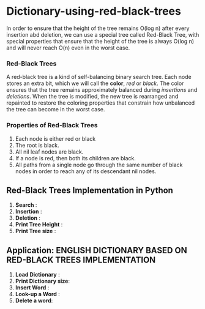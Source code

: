 # Dictionary-using-red-black-trees

In order to ensure that the height of the tree remains O(log n) after every insertion abd deletion, 
we can use a special tree called Red-Black Tree, with special properties that ensure that the height
of the tree is always O(log n) and will never reach O(n) even in the worst case.

### Red-Black Trees
A red-black tree is a kind of self-balancing binary search tree. Each node stores an extra bit, which we will call the **color**, _red_ or _black_. The color ensures that the tree remains approximately balanced during _insertions_ and _deletions_. When the tree is modified, the new tree is rearranged and repainted to restore the coloring properties that constrain how unbalanced the tree can become in the worst case.

### Properties of Red-Black Trees
1. Each node is either red or black
2. The root is black. 
3. All nil leaf nodes are black.
4. If a node is red, then both its children are black.
5. All paths from a single node go through the same number of black nodes in order to reach any of its descendant nil nodes.

## Red-Black Trees Implementation in Python
1. **Search** : 
2. **Insertion** :
3. **Deletion** :
4. **Print Tree Height** :
5. **Print Tree size** : 

## Application:   ENGLISH DICTIONARY BASED ON RED-BLACK TREES IMPLEMENTATION
1. **Load Dictionary** :
2. **Print Dictionary size**:
3. **Insert Word** :
4. **Look-up a Word** :
5. **Delete a word**:
